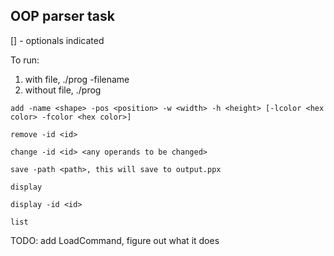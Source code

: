 ## OOP parser task
[] - optionals indicated

To run: 
1) with file, ./prog -filename <path>
2) without file, ./prog
```
add -name <shape> -pos <position> -w <width> -h <height> [-lcolor <hex color> -fcolor <hex color>]

remove -id <id>

change -id <id> <any operands to be changed>

save -path <path>, this will save to output.ppx

display

display -id <id>

list
```

TODO: add LoadCommand, figure out what it does
      
